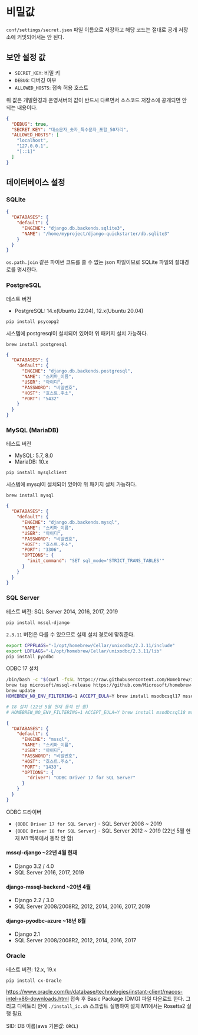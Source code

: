 # 비밀값

`conf/settings/secret.json` 파일 이름으로 저장하고 해당 코드는 절대로 공개 저장소에 커밋되어서는 안 된다.

## 보안 설정 값
* `SECRET_KEY`: 비밀 키
* `DEBUG`: 디버깅 여부
* `ALLOWED_HOSTS`: 접속 허용 호스트

위 값은 개발환경과 운영서버의 값이 반드시 다르면서 소스코드 저장소에 공개되면 안 되는 내용이다.

```json
{
  "DEBUG": true,
  "SECRET_KEY": "대소문자_숫자_특수문자_포함_50자리",
  "ALLOWED_HOSTS": [
    "localhost",
    "127.0.0.1",
    "[::1]"
  ]
}
```

## 데이터베이스 설정
### SQLite
```json
{
  "DATABASES": {
    "default": {
      "ENGINE": "django.db.backends.sqlite3",
      "NAME": "/home/myproject/django-quickstarter/db.sqlite3"
    }
  }
}
```

`os.path.join` 같은 파이썬 코드를 쓸 수 없는 json 파일이므로 SQLite 파일의 절대경로를 명시한다.

### PostgreSQL
테스트 버전

* PostgreSQL: 14.x(Ubuntu 22.04), 12.x(Ubuntu 20.04)

```
pip install psycopg2
```

시스템에 postgresql이 설치되어 있어야 위 패키지 설치 가능하다.

```
brew install postgresql
```

```json
{
  "DATABASES": {
    "default": {
      "ENGINE": "django.db.backends.postgresql",
      "NAME": "스키마_이름",
      "USER": "아이디",
      "PASSWORD": "비밀번호",
      "HOST": "호스트.주소",
      "PORT": "5432"
    }
  }
}
```

### MySQL (MariaDB)
테스트 버전

* MySQL: 5.7, 8.0
* MariaDB: 10.x

```
pip install mysqlclient
```

시스템에 mysql이 설치되어 있어야 위 패키지 설치 가능하다.

```
brew install mysql
```

```json
{
  "DATABASES": {
    "default": {
      "ENGINE": "django.db.backends.mysql",
      "NAME": "스키마_이름",
      "USER": "아이디",
      "PASSWORD": "비밀번호",
      "HOST": "호스트.주소",
      "PORT": "3306",
      "OPTIONS": {
        "init_command": "SET sql_mode='STRICT_TRANS_TABLES'"
      }
    }
  }
}
```

### SQL Server
테스트 버전: SQL Server 2014, 2016, 2017, 2019

```
pip install mssql-django
```

`2.3.11` 버전은 다를 수 있으므로 실제 설치 경로에 맞춰준다.

```bash
export CPPFLAGS="-I/opt/homebrew/Cellar/unixodbc/2.3.11/include"
export LDFLAGS="-L/opt/homebrew/Cellar/unixodbc/2.3.11/lib"
pip install pyodbc
```

ODBC 17 설치
```bash
/bin/bash -c "$(curl -fsSL https://raw.githubusercontent.com/Homebrew/install/master/install.sh)"
brew tap microsoft/mssql-release https://github.com/Microsoft/homebrew-mssql-release
brew update
HOMEBREW_NO_ENV_FILTERING=1 ACCEPT_EULA=Y brew install msodbcsql17 mssql-tools

# 18 설치 (22년 5월 현재 동작 안 함)
# HOMEBREW_NO_ENV_FILTERING=1 ACCEPT_EULA=Y brew install msodbcsql18 mssql-tools18
```

```json
{
  "DATABASES": {
    "default": {
      "ENGINE": "mssql",
      "NAME": "스키마_이름",
      "USER": "아이디",
      "PASSWORD": "비밀번호",
      "HOST": "호스트.주소",
      "PORT": "1433",
      "OPTIONS": {
        "driver": "ODBC Driver 17 for SQL Server"
      }
    }
  }
}
```

ODBC 드라이버
* `{ODBC Driver 17 for SQL Server}` - SQL Server 2008 ~ 2019
* `{ODBC Driver 18 for SQL Server}` - SQL Server 2012 ~ 2019 (22년 5월 현재 M1 맥북에서 동작 안 함)

#### mssql-django ~22년 4월 현재
* Django 3.2 / 4.0
* SQL Server 2016, 2017, 2019

#### django-mssql-backend ~20년 4월
* Django 2.2 / 3.0
* SQL Server 2008/2008R2, 2012, 2014, 2016, 2017, 2019

#### django-pyodbc-azure ~18년 8월
* Django 2.1
* SQL Server 2008/2008R2, 2012, 2014, 2016, 2017

### Oracle
테스트 버전: 12.x, 19.x

```
pip install cx-Oracle
```

https://www.oracle.com/kr/database/technologies/instant-client/macos-intel-x86-downloads.html
접속 후 Basic Package (DMG) 파일 다운로드 한다. 그리고 디렉토리 안에 `./install_ic.sh` 스크립트 실행하여 설치
M1에서는 Rosetta2 실행 필요

SID: DB 이름(aws 기본값: `ORCL`)
